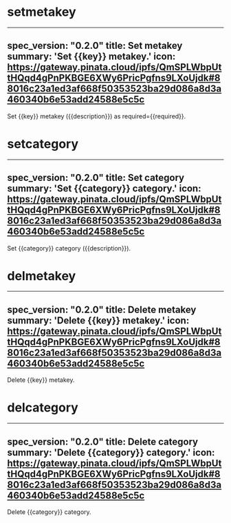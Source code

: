 <h1 class="contract">setmetakey</h1>

---
spec_version: "0.2.0"
title: Set metakey
summary: 'Set {{key}} metakey.'
icon: https://gateway.pinata.cloud/ipfs/QmSPLWbpUttHQqd4gPnPKBGE6XWy6PricPgfns9LXoUjdk#88016c23a1ed3af668f50353523ba29d086a8d3a460340b6e53add24588e5c5c
---

Set {{key}} metakey ({{description}}) as required={{required}}.

<h1 class="contract">setcategory</h1>

---
spec_version: "0.2.0"
title: Set category
summary: 'Set {{category}} category.'
icon: https://gateway.pinata.cloud/ipfs/QmSPLWbpUttHQqd4gPnPKBGE6XWy6PricPgfns9LXoUjdk#88016c23a1ed3af668f50353523ba29d086a8d3a460340b6e53add24588e5c5c
---

Set {{category}} category ({{description}}).

<h1 class="contract">delmetakey</h1>

---
spec_version: "0.2.0"
title: Delete metakey
summary: 'Delete {{key}} metakey.'
icon: https://gateway.pinata.cloud/ipfs/QmSPLWbpUttHQqd4gPnPKBGE6XWy6PricPgfns9LXoUjdk#88016c23a1ed3af668f50353523ba29d086a8d3a460340b6e53add24588e5c5c
---

Delete {{key}} metakey.

<h1 class="contract">delcategory</h1>

---
spec_version: "0.2.0"
title: Delete category
summary: 'Delete {{category}} category.'
icon: https://gateway.pinata.cloud/ipfs/QmSPLWbpUttHQqd4gPnPKBGE6XWy6PricPgfns9LXoUjdk#88016c23a1ed3af668f50353523ba29d086a8d3a460340b6e53add24588e5c5c
---

Delete {{category}} category.